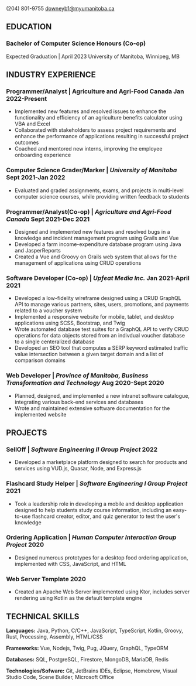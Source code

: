 
(204) 801-9755 downeyb1@myumanitoba.ca

## **EDUCATION**
### **Bachelor of Computer Science Honours (Co-op)**
Expected Graduation | April 2023
University of Manitoba, Winnipeg, MB

## **INDUSTRY EXPERIENCE**
### **Programmer/Analyst** | Agriculture and Agri-Food Canada Jan 2022-Present
- Implemented new features and resolved issues to enhance the functionality and efficiency of an agriculture benefits calculator using VBA and Excel
- Collaborated with stakeholders to assess project requirements and enhance the performance of applications resulting in successful project outcomes
- Coached and mentored new interns, improving the employee onboarding experience

### **Computer Science Grader/Marker** | *University of Manitoba* Sept 2021-Jan 2022
-  Evaluated and graded assignments, exams, and projects in multi-level computer science courses, while providing written feedback to students

### **Programmer/Analyst(Co-op)** | *Agriculture and Agri-Food Canada* Sept 2021-Dec 2021
-  Designed and implemented new features and resolved bugs in a knowledge and incident management program using Grails and Vue
-  Developed a farm income-expenditure database program using Java and JasperReports
-  Created a Vue and Groovy on Grails web system that allows for the management of applications using CRUD operations

### **Software Developer (Co-op)** | *Upfeat Media Inc.* Jan 2021-April 2021
-  Developed a low-fidelity wireframe designed using a CRUD GraphQL API to manage various partners, sites, users, promotions, and payments related to a voucher system
-  Implemented a responsive website for mobile, tablet, and desktop applications using SCSS, Bootstrap, and Twig
-  Wrote automated database test suites for a GraphQL API to verify CRUD operations for data objects stored from an indivdual voucher database to a single centeralized database
-  Developed an SEO tool that computes a SERP keyword estimated traffic value intersection between a given target domain and a list of comparison domains

### **Web Developer** | *Province of Manitoba, Business Transformation and Technology* Aug 2020-Sept 2020
-  Planned, designed, and implemented a new intranet software catalogue, integrating various back-end services and databases 
-  Wrote and maintained extensive software documentation for the implemented website

## **PROJECTS**

### **SellOff** | *Software Engineering II Group Project* 2022
-  Developed a marketplace platform designed to search for products and services using VUD.js, Quasar, Node, and Express.js

### **Flashcard Study Helper** | *Software Engineering I Group Project* 2021
-  Took a leadership role in developing a mobile and desktop application designed to help students study course information, including an easy-to-use flashcard creator, editor, and quiz generator to test the user's knowledge

### **Ordering Application** | *Human Computer Interaction Group Project* 2020
-  Designed numerous prototypes for a desktop food ordering application, implemented with CSS, JavaScript, and HTML

### **Web Server Template** 2020
-  Created an Apache Web Server implemented using Ktor, includes server rendering using Kotlin as the default template engine

## **TECHNICAL SKILLS**

**Languages:** Java, Python, C/C++, JavaScript, TypeScript, Kotlin, Groovy, Rust, Processing, Assembly, HTML/CSS

**Frameworks:** Vue, Nodejs, Twig, Pug, JQuery, GraphQL, TypeORM

**Databases:** SQL, PostgreSQL, Firestore, MongoDB, MariaDB, Redis

**Technologies/Sofware:** Git, JetBrains IDEs, Eclipse, Homebrew, Visual Studio Code, Scene Builder, Microsoft Office
